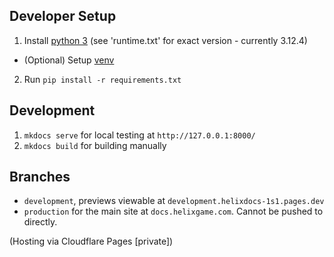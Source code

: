 ## Developer Setup
1. Install [python 3](https://www.python.org/downloads/) (see 'runtime.txt' for exact version - currently 3.12.4)
- (Optional) Setup [venv](https://realpython.com/what-is-pip/#using-pip-in-a-python-virtual-environment)
2. Run `pip install -r requirements.txt`

## Development
1. `mkdocs serve` for local testing at `http://127.0.0.1:8000/`
2. `mkdocs build` for building manually

## Branches
- `development`, previews viewable at `development.helixdocs-1s1.pages.dev`
- `production` for the main site at `docs.helixgame.com`. Cannot be pushed to directly.

(Hosting via Cloudflare Pages [private])